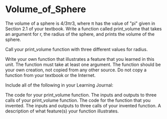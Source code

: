 # Volume_of_Sphere

The volume of a sphere is 4/3πr3, where π has the value of "pi" given in Section 2.1 of your textbook. Write a function called print_volume that takes an argument for r, the radius of the sphere, and prints the volume of the sphere.

Call your print_volume function with three different values for radius.

Write your own function that illustrates a feature that you learned in this unit. The function must take at least one argument. The function should be your own creation, not copied from any other source. Do not copy a function from your textbook or the Internet.

Include all of the following in your Learning Journal:

The code for your print_volume function.
The inputs and outputs to three calls of your print_volume function.
The code for the function that you invented.
The inputs and outputs to three calls of your invented function.
A description of what feature(s) your function illustrates.  
